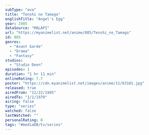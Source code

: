 ```yaml
---
subType: "ova"
title: "Tenshi no Tamago"
englishTitle: "Angel's Egg"
year: 1985
dataSource: "MALAPI"
url: "https://myanimelist.net/anime/885/Tenshi_no_Tamago"
id: 885
genres: 
  - "Avant Garde"
  - "Drama"
  - "Fantasy"
studios: 
  - "Studio Deen"
episodes: 1
duration: "1 hr 11 min"
onlineRating: 7.7
poster: "https://cdn.myanimelist.net/images/anime/11/63181.jpg"
released: true
airedFrom: "12/22/1985"
airedTo: "1/1/1970"
airing: false
type: "series"
watched: false
lastWatched: ""
personalRating: 0
tags: "#mediaDB/tv/series"
---
```

